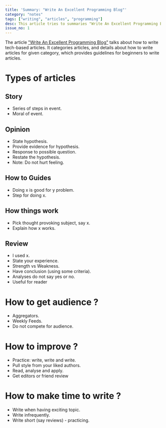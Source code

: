 ```yaml
---
title: 'Summary: "Write An Excellent Programming Blog"'
category: "notes"
tags: ["writing", "articles", "programming"]
desc: This article tries to summaries "Write An Excellent Programming Blog"
issue_no: 1
---
```


The article ["Write An Excellent Programming Blog"](http://bit.ly/excellent-blog) talks about how to write tech-based articles. It categories articles, and details about how to write articles for given category, which provides guidelines for beginners to write articles.

# Types of articles

## Story

- Series of steps in event.
- Moral of event.

## Opinion

- State hypothesis.
- Provide evidence for hypothesis.
- Response to possible question.
- Restate the hypothesis.
- Note: Do not hurt feeling.

## How to Guides

- Doing x is good for y problem.
- Step for doing x.

## How things work

- Pick thought provoking subject, say x.
- Explain how x works.

## Review

- I used x.
- State your experience.
- Strength vs Weakness.
- Have conclusion (using some criteria).
- Analyses do not say yes or no.
- Useful for reader

# How to get audience ?

- Aggregators.
- Weekly Feeds.
- Do not compete for audience.

# How to improve ?

- Practice: write, write and write.
- Pull style from your liked authors.
- Read, analyse and apply.
- Get editors or friend review

# How to make time to write ?

- Write when having exciting topic.
- Write infrequently.
- Write short (say reviews) - practicing.
